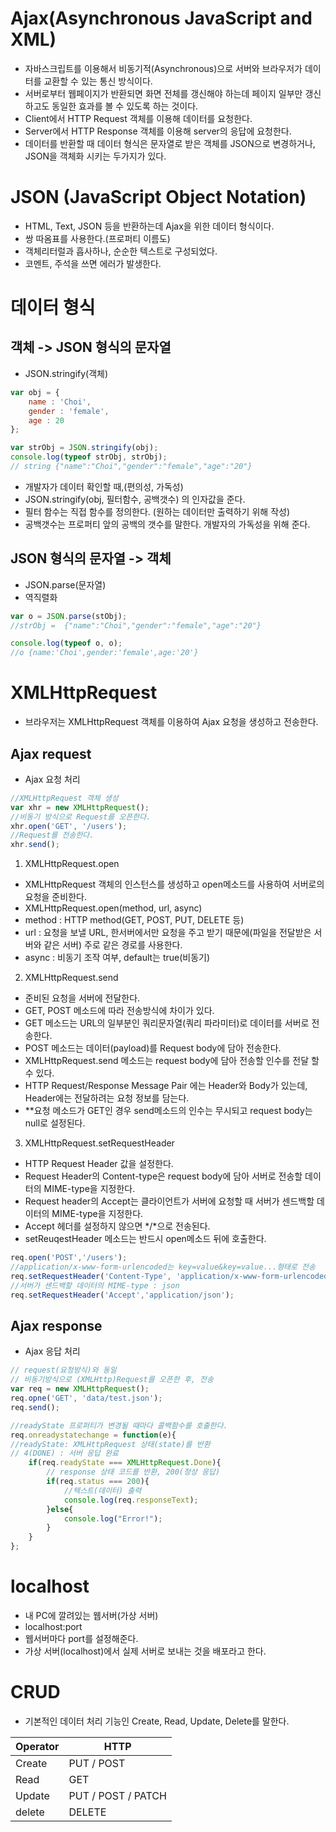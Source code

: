 # Ajax(Asynchronous JavaScript and XML)
- 자바스크립트를 이용해서  비동기적(Asynchronous)으로 서버와 브라우저가 데이터를 교환할 수 있는 통신 방식이다.
- 서버로부터 웹페이지가 반환되면 화면 전체를 갱신해야 하는데 페이지 일부만 갱신하고도 동일한 효과를 볼 수 있도록 하는 것이다.
- Client에서 HTTP Request 객체를 이용해 데이터를 요청한다. 
- Server에서 HTTP Response 객체를 이용해 server의 응답에 요청한다.
- 데이터를 반환할 때 데이터 형식은 문자열로 받은 객체를 JSON으로 변경하거나, JSON을 객체화 시키는 두가지가 있다.


# JSON (JavaScript Object Notation)
- HTML, Text, JSON 등을 반환하는데 Ajax을 위한 데이터 형식이다.
- 쌍 따옴표를 사용한다.(프로퍼티 이름도)
- 객체리터럴과 흡사하나, 순순한 텍스트로 구성되었다.
- 코멘트, 주석을 쓰면 에러가 발생한다.

# 데이터 형식

## 객체 -> JSON 형식의 문자열 
- JSON.stringify(객체)

``` javascript
var obj = {
    name : 'Choi',
    gender : 'female',
    age : 20
};

var strObj = JSON.stringify(obj);
console.log(typeof strObj, strObj);
// string {"name":"Choi","gender":"female","age":"20"}
```
- 개발자가 데이터 확인할 때,(편의성, 가독성)
- JSON.stringify(obj, 필터함수, 공백갯수) 의 인자값을 준다.
- 필터 함수는 직접 함수를 정의한다. (원하는 데이터만 출력하기 위해 작성)
- 공백갯수는 프로퍼티 앞의 공백의 갯수를 말한다. 개발자의 가독성을 위해 준다. 


## JSON 형식의 문자열 -> 객체
- JSON.parse(문자열)
- 역직렬화
``` javascript
var o = JSON.parse(stObj);
//strObj =  {"name":"Choi","gender":"female","age":"20"}

console.log(typeof o, o);
//o {name:'Choi',gender:'female',age:'20'}
```


# XMLHttpRequest
- 브라우저는 XMLHttpRequest 객체를 이용하여 Ajax 요청을 생성하고 전송한다.

## Ajax request
- Ajax 요청 처리

``` javascript
//XMLHttpRequest 객체 생성
var xhr = new XMLHttpRequest();
//비동기 방식으로 Request를 오픈한다.
xhr.open('GET', '/users');
//Request를 전송한다.
xhr.send();
```

1. XMLHttpRequest.open
- XMLHttpRequest 객체의 인스턴스를 생성하고 open메소드를 사용하여 서버로의 요청을 준비한다.
- XMLHttpRequest.open(method, url, async)
- method : HTTP method(GET, POST, PUT, DELETE 등)
- url : 요청을 보낼 URL, 한서버에서만 요청을 주고 받기 때문에(파일을 전달받은 서버와 같은 서버) 주로 같은 경로를 사용한다.
- async : 비동기 조작 여부, default는 true(비동기)

2. XMLHttpRequest.send
- 준비된 요청을 서버에 전달한다.
- GET, POST 메소드에 따라 전송방식에 차이가 있다.
- GET 메소드는 URL의 일부분인 쿼리문자열(쿼리 파라미터)로 데이터를 서버로 전송한다.
- POST 메소드는 데이터(payload)를 Request body에 담아 전송한다.
- XMLHttpRequest.send 메소드는 request body에 담아 전송할 인수를 전달 할 수 있다.
- HTTP Request/Response Message Pair 에는 Header와 Body가 있는데, Header에는 전달하려는 요청 정보를 담는다.
- **요청 메소드가 GET인 경우 send메소드의 인수는 무시되고 request body는 null로 설정된다.

3. XMLHttpRequest.setRequestHeader
- HTTP Request Header 값을 설정한다.
- Request Header의 Content-type은 request body에 담아 서버로 전송할 데이터의 MIME-type을 지정한다.
- Request header의 Accept는 클라이언트가 서버에 요청할 때 서버가 센드백할 데이터의 MIME-type을 지정한다.
- Accept 헤더를 설정하지 않으면 */*으로 전송된다.
- setReuqestHeader 메소드는 반드시 open메소드 뒤에 호출한다.

``` javascript
req.open('POST','/users');
//application/x-www-form-urlencoded는 key=value&key=value...형태로 전송
req.setRequestHeader('Content-Type', 'application/x-www-form-urlencoded');
//서버가 센드백할 데이터의 MIME-type : json
req.setRequestHeader('Accept','application/json');
```


## Ajax response
- Ajax 응답 처리

``` javascript
// request(요청방식)와 동일
// 비동기방식으로 (XMLHttp)Request를 오픈한 후, 전송
var req = new XMLHttpRequest();
req.opne('GET', 'data/test.json');
req.send();

//readyState 프로퍼티가 변경될 때마다 콜백함수를 호출한다.
req.onreadystatechange = function(e){
//readyState: XMLHttpRequest 상태(state)를 반환
// 4(DONE) : 서버 응답 완료
    if(req.readyState === XMLHttpRequest.Done){
        // response 상태 코드를 반환, 200(정상 응답)
        if(req.status === 200){
            //텍스트(데이터) 출력
            console.log(req.responseText);
        }else{
            console.log("Error!");
        }
    }
};

```
# localhost 
- 내 PC에 깔려있는 웹서버(가상 서버)
- localhost:port
- 웹서버마다 port를 설정해준다.
- 가상 서버(localhost)에서 실제 서버로 보내는 것을 배포라고 한다.

# CRUD
- 기본적인 데이터 처리 기능인 Create, Read, Update, Delete를 말한다.

Operator  | HTTP
--------- | --------- 
Create    | PUT / POST
Read | GET
Update | PUT / POST / PATCH
delete | DELETE